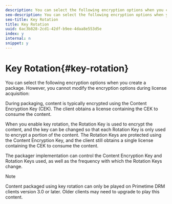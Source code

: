 ```yaml
---
description: You can select the following encryption options when you create a package. However, you cannot modify the encryption options during license acquisition 
seo-description: You can select the following encryption options when you create a package. However, you cannot modify the encryption options during license acquisition 
seo-title: Key Rotation
title: Key Rotation
uuid: 6ac3b828-2cd1-42df-b9ee-4daa8e553d5e
index: y
internal: n
snippet: y
---
```


# Key Rotation{#key-rotation}

You can select the following encryption options when you create a package. However, you cannot modify the encryption options during license acquisition:

During packaging, content is typically encrypted using the Content Encryption Key (CEK). The client obtains a license containing the CEK to consume the content.

When you enable key rotation, the Rotation Key is used to encrypt the content, and the key can be changed so that each Rotation Key is only used to encrypt a portion of the content. The Rotation Keys are protected using the Content Encryption Key, and the client still obtains a single license containing the CEK to consume the content.

The packager implementation can control the Content Encryption Key and Rotation Keys used, as well as the frequency with which the Rotation Keys change.

>[!NOTE]
>
>Content packaged using key rotation can only be played on Primetime DRM clients version 3.0 or later. Older clients may need to upgrade to play this content.

